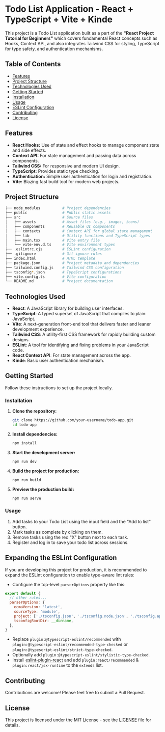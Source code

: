 # Todo List Application - React + TypeScript + Vite + Kinde

This project is a Todo List application built as a part of the **"React Project Tutorial for Beginners"** which covers fundamental React concepts such as Hooks, Context API, and also integrates Tailwind CSS for styling, TypeScript for type safety, and authentication mechanisms.

## Table of Contents
- [Features](#features)
- [Project Structure](#project-structure)
- [Technologies Used](#technologies-used)
- [Getting Started](#getting-started)
- [Installation](#installation)
- [Usage](#usage)
- [ESLint Configuration](#eslint-configuration)
- [Contributing](#contributing)
- [License](#license)

## Features

- **React Hooks:** Use of state and effect hooks to manage component state and side effects.
- **Context API:** For state management and passing data across components.
- **Tailwind CSS:** For responsive and modern UI design.
- **TypeScript:** Provides static type checking.
- **Authentication:** Simple user authentication for login and registration.
- **Vite:** Blazing fast build tool for modern web projects.

## Project Structure

```bash
├── node_modules          # Project dependencies
├── public                # Public static assets
├── src                   # Source files
│   ├── assets            # Asset files (e.g., images, icons)
│   ├── components        # Reusable UI components
│   ├── contexts          # Context API for global state management
│   ├── lib               # Utility functions and TypeScript types
│   ├── main.tsx          # Vite entry file
│   └── vite-env.d.ts     # Vite environment types
├── .eslintrc.cjs         # ESLint configuration
├── .gitignore            # Git ignore rules
├── index.html            # HTML template
├── package.json          # Project metadata and dependencies
├── tailwind.config.js    # Tailwind CSS configuration
├── tsconfig*.json        # TypeScript configurations
├── vite.config.ts        # Vite configuration
└── README.md             # Project documentation
```

## Technologies Used

- **React**: A JavaScript library for building user interfaces.
- **TypeScript**: A typed superset of JavaScript that compiles to plain JavaScript.
- **Vite**: A next-generation front-end tool that delivers faster and leaner development experience.
- **Tailwind CSS**: A utility-first CSS framework for rapidly building custom designs.
- **ESLint**: A tool for identifying and fixing problems in your JavaScript code.
- **React Context API**: For state management across the app.
- **Kinde**: Basic user authentication mechanism.

## Getting Started

Follow these instructions to set up the project locally.

### Installation

1. **Clone the repository:**
   ```bash
   git clone https://github.com/your-username/todo-app.git
   cd todo-app
   ```

2. **Install dependencies:**
   ```bash
   npm install
   ```

3. **Start the development server:**
   ```bash
   npm run dev
   ```

4. **Build the project for production:**
   ```bash
   npm run build
   ```

5. **Preview the production build:**
   ```bash
   npm run serve
   ```

### Usage

1. Add tasks to your Todo List using the input field and the "Add to list" button.
2. Mark tasks as complete by clicking on them.
3. Remove tasks using the red "X" button next to each task.
4. Register and log in to save your todo list across sessions.

## Expanding the ESLint Configuration

If you are developing this project for production, it is recommended to expand the ESLint configuration to enable type-aware lint rules:

- Configure the top-level `parserOptions` property like this:

```js
export default {
  // other rules...
  parserOptions: {
    ecmaVersion: 'latest',
    sourceType: 'module',
    project: ['./tsconfig.json', './tsconfig.node.json', './tsconfig.app.json'],
    tsconfigRootDir: __dirname,
  },
}
```

- Replace `plugin:@typescript-eslint/recommended` with `plugin:@typescript-eslint/recommended-type-checked` or `plugin:@typescript-eslint/strict-type-checked`.
- Optionally add `plugin:@typescript-eslint/stylistic-type-checked`.
- Install [eslint-plugin-react](https://github.com/jsx-eslint/eslint-plugin-react) and add `plugin:react/recommended` & `plugin:react/jsx-runtime` to the `extends` list.

## Contributing

Contributions are welcome! Please feel free to submit a Pull Request.

## License

This project is licensed under the MIT License - see the [LICENSE](LICENSE) file for details.
